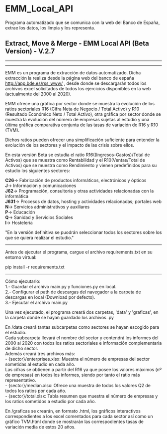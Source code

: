 # EMM_Local_API
Programa automatizado que se comunica con la web del Banco de España, extrae los datos, los limpia y los representa.


## Extract, Move & Merge - EMM Local API  (Beta Version) - V.2.7
-----------------------------------------------------
-----------------------------------------------------

EMM es un programa de extracción de datos automatizado. Dicha extracción la realiza desde la página web del banco de españa http://app.bde.es/rss_www/ , desde donde se descargarán todos los archivos excel solicitados de todos los ejercicios disponibles en la web (actualmente del 2000 al 2020).

EMM ofrece una gráfica por sector donde se muestra la evolución de los ratios sectoriales R16 (Cifra Neta de Negocio / Total Activo) y R10 (Resultado Económico Neto / Total Activo), otra gráfica por sector donde se muestra la evolución del número de empresas sujetas al estudio y una última gráfica comparativa conjunta de las tasas de variación de R16 y R10 (TVM).

Dichos ratios pueden ofrecer una simplificación suficiente para entender la evolución de los sectores y el impacto de las crisis sobre ellos.

En esta versión Beta se estudia el ratio R16((Ingresos-Gastos)/Total de Activos) que se muestra como Rentabilidad y el R10(Ventas/Total de Activos) que se muestra 
como Rendimiento y vienen predefinidos para su estudio los siguientes sectores:

**C26**-> Fabricación de productos informáticos, electrónicos y ópticos   
**J**-> Información y comunicaciones   
**J62**-> Programación, consultoría y otras actividades relacionadas con la informática   
**J631**-> Procesos de datos, hosting y actividades relacionadas; portales web   
**N**-> Servicios administrativos y auxiliares   
**P**-> Educación   
**Q**-> Sanidad y Servicios Sociales   
**I**-> Hostelería   

"En la versión definitiva se puodrán seleccionar todos los sectores sobre los que se quiera realizar el estudio."

-----------------------------------------------------
Antes de ejecutar el programa, cargue el archivo requirements.txt en su entorno virtual:

pip install -r requirements.txt 

-----------------------------------------------------
Cómo ejecutarlo:   
1.- Guardar el archivo main.py y funciones.py en local.   
2.- Configurar el path de descargas del navegador a la carpeta de descargas en local (Download por defecto).   
3.- Ejecutar el archivo main.py   


Una vez ejecutado, el programa creará dos carpetas, 'data' y 'graficas', en la carpeta donde se hayan guardado los archivos .py       

En /data creará tantas subcarpetas como sectores se hayan escogido para el estudio.    
Cada subcarpeta llevará el nombre del sector y contendrá los informes del 2000 al 2020 con todos los ratios sectoriales e información complementaria de dicho sector.   
Además creará tres archivos más:   
	- {sector}/enterprises.xlsx: Muestra el número de empresas del sector sometidas al estudio en cada año.        
	Las cifras se obtienen a partir del R16 ya que posee los valores máximos (nº de empresas) en todos los informes, siendo por tanto el ratio más representativo.    
	- {sector}/median.xlsx: Ofrece una muestra de todos los valores Q2 de todos los ratios por cada año.    
	- {sector}/total.xlsx: Tabla resumen que muestra el número de empresas y los ratios sometidos a estudio por cada año.   

En /graficas se crearán, en formato .html, los gráficos interactivos correspondientes a los excel comentados para cada sector así como un gráfico TVM.html donde se mostrarán las correspodientes tasas de variación media de estos 20 años.
